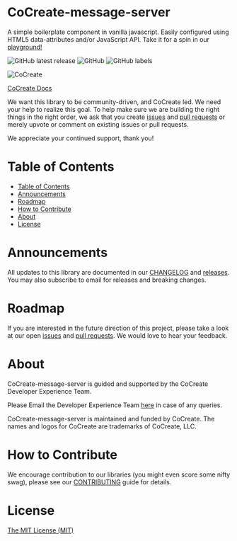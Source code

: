 # CoCreate-message-server
A simple boilerplate component in vanilla javascript. Easily configured using HTML5 data-attributes and/or JavaScript API. Take it for a spin in our [playground!](https://cocreate.app/docs/boilerplate)

![GitHub latest release](https://img.shields.io/github/v/release/CoCreate-app/CoCreate-message-server?style=for-the-badge)
![GitHub](https://img.shields.io/github/license/CoCreate-app/CoCreate-message-server?style=for-the-badge) 
![GitHub labels](https://img.shields.io/github/labels/CoCreate-app/CoCreate-message-server/help%20wanted?style=for-the-badge)

![CoCreate](https://cdn.cocreate.app/logo.png)

[CoCreate Docs](https://cocreate.app/docs/boilerplate)

We want this library to be community-driven, and CoCreate led. We need your help to realize this goal. To help make sure we are building the right things in the right order, we ask that you create [issues](https://github.com/CoCreate-app/Realtime_Admin_CRM_and_CMS/issues) and [pull requests](https://github.com/CoCreate-app/Realtime_Admin_CRM_and_CMS/pulls) or merely upvote or comment on existing issues or pull requests.

We appreciate your continued support, thank you!

# Table of Contents

- [Table of Contents](#table-of-contents)
- [Announcements](#announcements)
- [Roadmap](#roadmap)
- [How to Contribute](#how-to-contribute)
- [About](#about)
- [License](#license)

<a name="announcements"></a>
# Announcements

All updates to this library are documented in our [CHANGELOG](https://github.com/CoCreate-app/CoCreate-message-server/blob/master/CHANGELOG.md) and [releases](https://github.com/CoCreate-app/CoCreate-message-server/releases). You may also subscribe to email for releases and breaking changes. 

<a name="roadmap"></a>
# Roadmap

If you are interested in the future direction of this project, please take a look at our open [issues](https://github.com/CoCreate-app/CoCreate-message-server/issues) and [pull requests](https://github.com/CoCreate-app/CoCreate-message-server/pulls). We would love to hear your feedback.


<a name="about"></a>
# About

CoCreate-message-server is guided and supported by the CoCreate Developer Experience Team.

Please Email the Developer Experience Team [here](mailto:develop@cocreate.app) in case of any queries.

CoCreate-message-server is maintained and funded by CoCreate. The names and logos for CoCreate are trademarks of CoCreate, LLC.

<a name="contribute"></a>
# How to Contribute

We encourage contribution to our libraries (you might even score some nifty swag), please see our [CONTRIBUTING](https://github.com/CoCreate-app/CoCreate-message-server/blob/master/CONTRIBUTING.md) guide for details.

# License
[The MIT License (MIT)](https://github.com/CoCreate-app/CoCreate-message-server/blob/master/LICENSE)

